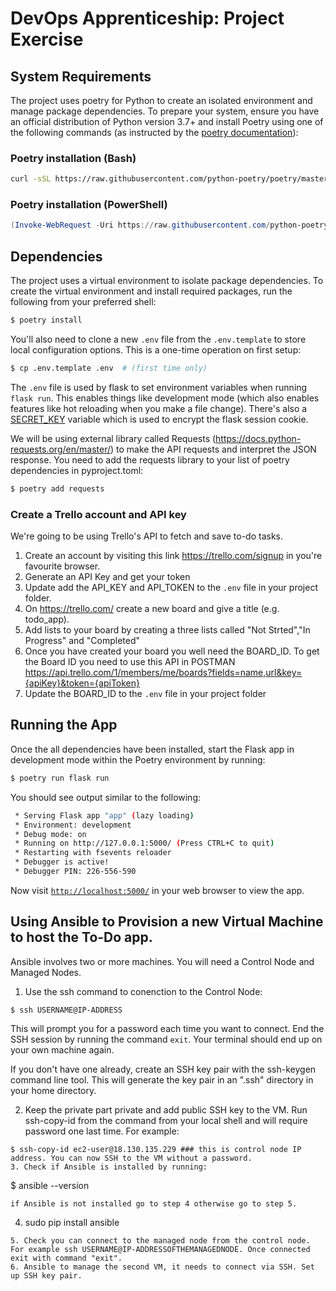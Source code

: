 # DevOps Apprenticeship: Project Exercise

## System Requirements

The project uses poetry for Python to create an isolated environment and manage package dependencies. To prepare your system, ensure you have an official distribution of Python version 3.7+ and install Poetry using one of the following commands (as instructed by the [poetry documentation](https://python-poetry.org/docs/#system-requirements)):

### Poetry installation (Bash)

```bash
curl -sSL https://raw.githubusercontent.com/python-poetry/poetry/master/install-poetry.py | python -
```

### Poetry installation (PowerShell)

```powershell
(Invoke-WebRequest -Uri https://raw.githubusercontent.com/python-poetry/poetry/master/install-poetry.py -UseBasicParsing).Content | python -
```

## Dependencies

The project uses a virtual environment to isolate package dependencies. To create the virtual environment and install required packages, run the following from your preferred shell:

```bash
$ poetry install
```

You'll also need to clone a new `.env` file from the `.env.template` to store local configuration options. This is a one-time operation on first setup:

```bash
$ cp .env.template .env  # (first time only)
```

The `.env` file is used by flask to set environment variables when running `flask run`. This enables things like development mode (which also enables features like hot reloading when you make a file change). There's also a [SECRET_KEY](https://flask.palletsprojects.com/en/1.1.x/config/#SECRET_KEY) variable which is used to encrypt the flask session cookie.

We will be using external library called Requests (https://docs.python-requests.org/en/master/) to make the API requests and interpret the JSON response. You need to add the requests library to your list of poetry dependencies in pyproject.toml:
```bash
$ poetry add requests
```

### Create a Trello account and API key

We're going to be using Trello's API to fetch and save to-do tasks. 
1. Create an account by visiting this link https://trello.com/signup in you're favourite browser.
2. Generate an API Key and get your token
3. Update add the API_KEY and API_TOKEN to the `.env` file in your project folder.
4. On https://trello.com/ create a new board and give a title (e.g. todo_app).  
5. Add lists to your board by creating a three lists called "Not Strted","In Progress" and "Completed"
6. Once you have created your board you well need the BOARD_ID. To get the Board ID you need to use this API in POSTMAN https://api.trello.com/1/members/me/boards?fields=name,url&key={apiKey}&token={apiToken}
7. Update the BOARD_ID to the `.env` file in your project folder

## Running the App

Once the all dependencies have been installed, start the Flask app in development mode within the Poetry environment by running:
```bash
$ poetry run flask run
```

You should see output similar to the following:
```bash
 * Serving Flask app "app" (lazy loading)
 * Environment: development
 * Debug mode: on
 * Running on http://127.0.0.1:5000/ (Press CTRL+C to quit)
 * Restarting with fsevents reloader
 * Debugger is active!
 * Debugger PIN: 226-556-590
```
Now visit [`http://localhost:5000/`](http://localhost:5000/) in your web browser to view the app.

## Using Ansible to Provision a new Virtual Machine to host the To-Do app.

Ansible involves two or more machines. You will need a Control Node and Managed Nodes.

1. Use the ssh command to conenction to the Control Node:
```
$ ssh USERNAME@IP-ADDRESS
```
This will prompt you for a password each time you want to connect. End the SSH session by running the command `exit`. Your terminal should end up on 
your own machine again. 

If you don't have one already, create an SSH key pair with the ssh-keygen command line tool. This will generate the key pair in an ".ssh" directory in your home directory.

2. Keep the private part private and add public SSH key to the VM. Run ssh-copy-id from the command from your local shell and will require password one last time. For example: 
```
$ ssh-copy-id ec2-user@18.130.135.229 ### this is control node IP address. You can now SSH to the VM without a password.
3. Check if Ansible is installed by running:
```
$ ansible --version 
```
if Ansible is not installed go to step 4 otherwise go to step 5.
```
4. sudo pip install ansible
```
5. Check you can connect to the managed node from the control node. For example ssh USERNAME@IP-ADDRESSOFTHEMANAGEDNODE. Once connected exit with command "exit".
6. Ansible to manage the second VM, it needs to connect via SSH. Set up SSH key pair.
